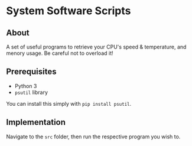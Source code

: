 # System Software Scripts

## About

A set of useful programs to retrieve your CPU's speed & temperature, and menory usage. Be careful not to overload it!

## Prerequisites

- Python 3
- `psutil` library

You can install this simply with `pip install psutil`.

## Implementation

Navigate to the `src` folder, then run the respective program you wish to.
